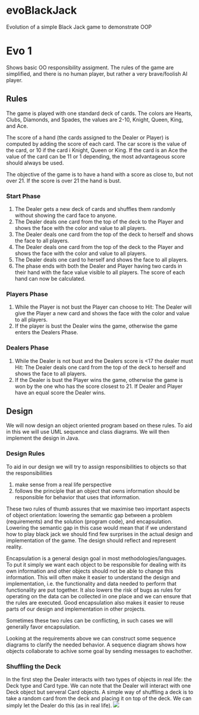 # evoBlackJack
Evolution of a simple Black Jack game to demonstrate OOP

# Evo 1
Shows basic OO responsibility assigment. The rules of the game are simplified, and there is no human player, but rather a very brave/foolish AI player.

## Rules
The game is played with one standard deck of cards. The colors are Hearts, Clubs, Diamonds, and Spades, the values are 2-10, Knight, Queen, King, and Ace.

The score of a hand (the cards assigned to the Dealer or Player) is computed by adding the score of each card. The car score is the value of the card, or 10 if the card i Knight, Queen or King. If the card is an Ace the value of the card can be 11 or 1 depending, the most advantageous score should always be used.

The objective of the game is to have a hand with a score as close to, but not over 21. If the score is over 21 the hand is bust.

### Start Phase
 1. The Dealer gets a new deck of cards and shuffles them randomly without showing the card face to anyone.
 2. The Dealer deals one card from the top of the deck to the Player and shows the face with the color and value to all players.
 3. The Dealer deals one card from the top of the deck to herself and shows the face to all players.
 4. The Dealer deals one card from the top of the deck to the Player and shows the face with the color and value to all players.
 5. The Dealer deals one card to herself and shows the face to all players.
 6. The phase ends with both the Dealer and Player having two cards in their hand with the face value visible to all players. The score of each hand can now be calculated.
 
### Players Phase
 1. While the Player is not bust the Player can choose to Hit: The Dealer will give the Player a new card and shows the face with the color and value to all players.
 2. If the player is bust the Dealer wins the game, otherwise the game enters the Dealers Phase.
 
### Dealers Phase
 1. While the Dealer is not bust and the Dealers score is <17 the dealer must Hit: The Dealer deals one card from the top of the deck to herself and shows the face to all players.
 2. If the Dealer is bust the Player wins the game, otherwise the game is won by the one who has the score closest to 21. If Dealer and Player have an equal score the Dealer wins.

## Design
We will now design an object oriented program based on these rules. To aid in this we will use UML sequence and class diagrams. We will then implement the design in Java.

### Design Rules
To aid in our design we will try to assign responsibilities to objects so that the responsibilities
 1. make sense from a real life perspective
 2. follows the principle that an object that owns information should be responsible for behavior that uses that information.
 
These two rules of thumb assures that we maximise two important aspects of object orientation: lowering the semantic gap between a problem (requirements) and the solution (program code), and encapsulation. Lowering the semantic gap in this case would mean that if we understand how to play black jack we should find few surprises in the actual design and implementation of the game. The design should reflect and represent reality.

Encapsulation is a general design goal in most methodologies/languages. To put it simply we want each object to be responsible for dealing with its own information and other objects should not be able to change this information. This will often make it easier to understand the design and implementation, i.e. the functionality and data needed to perform that functionality are put together. It also lowers the risk of bugs as rules for operating on the data can be collected in one place and we can ensure that the rules are executed. Good encapsulation also makes it easier to reuse parts of our design and implementation in other projects.

Sometimes these two rules can be conflicting, in such cases we will generally favor encapsulation.
 
Looking at the requirements above we can construct some sequence diagrams to clarify the needed behavior. A sequence diagram shows how objects collaborate to achive some goal by sending messages to eachother.
 
 ### Shuffling the Deck
 In the first step the Dealer interacts with two types of objects in real life: the Deck type and Card type. We can note that the Dealer will interact with one Deck object but serveral Card objects. A simple way of shuffling a deck is to take a random card from the deck and placing it on top of the deck. We can simply let the Dealer do this (as in real life).
 ![](https://app.genmymodel.com/api/projects/_-kk90CqgEeuxZMUIY-ihGw/diagrams/_OSvpEAzPEDmYaKiOUqCuEA/jpeg)
 
 
